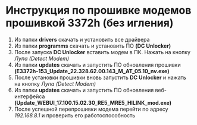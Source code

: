 # Инструкция по прошивке модемов прошивкой 3372h (без игления)

1. Из папки **drivers** скачать и установить все драйвера
2. Из папки **programms** скачать и установить ПО **(DC Unlocker)**
3. После запуска **DC Unlocker** вставить модем в ПК. Нажать на кнопку *Лупа (Detect Modem)*
4. Из папки **updates** скачать и запустить ПО обновления прошивки **(E3372h-153_Update_22.328.62.00.143_M_AT_05.10_nv.exe)**
5. После установки прошивки вновь запустить **DC Unlocker** и нажать на кнопку *Лупа (Detect Modem)*
6. Из папки **updates** скачать и запустить ПО обновления веб-интерфейса **(Update_WEBUI_17.100.15.02.30_RE5_MRE5_HILINK_mod.exe)**
7. После успешной перепрошивки модема перейти по адресу *192.168.8.1* и проверить его работоспособность
